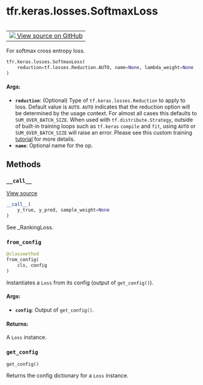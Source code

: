 <div itemscope itemtype="http://developers.google.com/ReferenceObject">
<meta itemprop="name" content="tfr.keras.losses.SoftmaxLoss" />
<meta itemprop="path" content="Stable" />
<meta itemprop="property" content="__call__"/>
<meta itemprop="property" content="__init__"/>
<meta itemprop="property" content="from_config"/>
<meta itemprop="property" content="get_config"/>
</div>

# tfr.keras.losses.SoftmaxLoss

<!-- Insert buttons and diff -->

<table class="tfo-notebook-buttons tfo-api" align="left">

<td>
  <a target="_blank" href="https://github.com/tensorflow/ranking/tree/master/tensorflow_ranking/python/keras/losses.py">
    <img src="https://www.tensorflow.org/images/GitHub-Mark-32px.png" />
    View source on GitHub
  </a>
</td></table>

For softmax cross entropy loss.

```python
tfr.keras.losses.SoftmaxLoss(
    reduction=tf.losses.Reduction.AUTO, name=None, lambda_weight=None
)
```

<!-- Placeholder for "Used in" -->

#### Args:

*   <b>`reduction`</b>: (Optional) Type of `tf.keras.losses.Reduction` to apply
    to loss. Default value is `AUTO`. `AUTO` indicates that the reduction option
    will be determined by the usage context. For almost all cases this defaults
    to `SUM_OVER_BATCH_SIZE`. When used with `tf.distribute.Strategy`, outside
    of built-in training loops such as `tf.keras` `compile` and `fit`, using
    `AUTO` or `SUM_OVER_BATCH_SIZE` will raise an error. Please see this custom
    training
    [tutorial](https://www.tensorflow.org/tutorials/distribute/custom_training)
    for more details.
*   <b>`name`</b>: Optional name for the op.

## Methods

<h3 id="__call__"><code>__call__</code></h3>

<a target="_blank" href="https://github.com/tensorflow/ranking/tree/master/tensorflow_ranking/python/keras/losses.py">View
source</a>

```python
__call__(
    y_true, y_pred, sample_weight=None
)
```

See _RankingLoss.

<h3 id="from_config"><code>from_config</code></h3>

```python
@classmethod
from_config(
    cls, config
)
```

Instantiates a `Loss` from its config (output of `get_config()`).

#### Args:

*   <b>`config`</b>: Output of `get_config()`.

#### Returns:

A `Loss` instance.

<h3 id="get_config"><code>get_config</code></h3>

```python
get_config()
```

Returns the config dictionary for a `Loss` instance.
